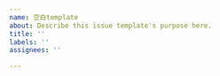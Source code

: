 ```yaml
---
name: 空白template
about: Describe this issue template's purpose here.
title: ''
labels: ''
assignees: ''

---
```



